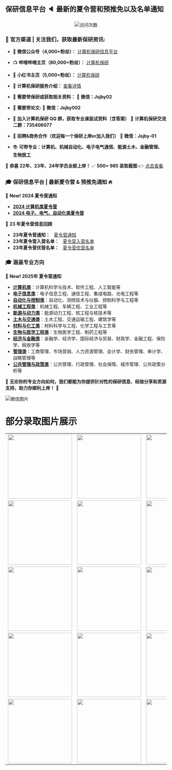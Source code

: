 ## 保研信息平台 :speaker: 最新的夏令营和预推免以及名单通知

<p align="center"> 
  <img src="https://profile-counter.glitch.me/jsjby/count.svg" alt ="访问次数" title ="访问次数"/>
</p>

### 📢 **官方渠道 | 关注我们，获取最新保研资讯:**  
- 📡 **微信公众号（4,000+粉丝）：** [计算机保研信息平台](https://mp.weixin.qq.com/s/EEEoK8YZXddrS9m9SOTwDQ)  
- 📺 **哔哩哔哩主页（80,000+粉丝）：** [计算机保研](https://space.bilibili.com/258646084?)  
- 📱 **小红书主页（5,000+粉丝）：** [计算机保研](https://www.xiaohongshu.com/user/profile/558ce88b874dfa0e75b5d7e5)  
- 📘 **计算机保研服务介绍：** [查看详情](https://github.com/jsjby/jsjby_2024/blob/main/计算机保研介绍最新版.pdf)  
- 📢 **需要带保研或获取相关资料：**  📩 **微信：Jsjby02**  
- 📢 **需要带论文:**  📩 **微信：Jsjby002**  
- 📢 **加入计算机保研 QQ 群，获取专业课面试资料（含答案）**  📌 **计算机保研交流二群：735406077**
- 📢 **招聘&商务合作（欢迎每一个保研上岸er加入我们）** 📩 **微信：Jsjby-01**

- 📚 **可带专业：计算机、机械自动化、电子电气通信、能源土木、金融管理、生物医工**

🎉 **恭喜 22年、23年、24年学员全部上岸！**  ✅ **500+ 985 录取截图** 👉 [点击查看](https://mp.weixin.qq.com/s/jeCpdNB8pRGNWEeiWPE6Tw)  

### 🎓 **保研信息平台 | 最新夏令营 & 预推免通知** 🔥
📢 **New! 2024 夏令营通知**  
- **[2024 计算机类夏令营](https://github.com/jsjby/jsjby_2024)**  
- **[2024 电子、电气、自动化类夏令营](https://github.com/jsjby/-summer_camp_2024_ee)**
  
📢 **23 年夏令营信息回顾**  
- **23年夏令营通知：**  &nbsp; [夏令营通知](https://github.com/jsjby/jsjby_2023/tree/main) &nbsp;
- **23年夏令营入营名单：**  &nbsp; [夏令营入营名单](https://github.com/jsjby/jsjby23_ruying) &nbsp;
- **23年夏令营优营名单：**  &nbsp; [夏令营优营名单](https://github.com/jsjby/youying)

### :mortar_board: **涵盖专业方向**
📢 **New! 2025年 夏令营通知** 
- **[计算机类](https://github.com/jsjby/2025_jsj/blob/main/README.md)**：计算机科学与技术、软件工程、人工智能等  
- **[电子信息类](https://github.com/jsjby/2025_dzxx/tree/main)**：电子信息工程、通信工程、集成电路、光电工程等  
- **[自动化与控制类](https://github.com/jsjby/2025_zdhkz)**：自动化、测控技术与仪器、控制科学与工程等  
- **[机械工程类](https://github.com/jsjby/jxgc)**：机械工程、车辆工程、工业工程等  
- **[能源与动力类](https://github.com/jsjby/nydl)**：能源动力工程、核工程与核技术等  
- **[土木与交通类](https://github.com/jsjby/tmgc)**：土木工程、交通运输工程、建筑学等  
- **[材料与化工类](https://github.com/jsjby/clhg)**：材料科学与工程、化学工程与工艺等  
- **[生物与医学工程类](https://github.com/jsjby/swgc)**：生物医学工程、制药工程等  
- **[经济与金融类](https://github.com/jsjby/jjjr/blob/main/README.md)**：金融学、经济学、国际经济与贸易、财政学、金融工程、保险学、税收学等  
- **[管理类](https://github.com/jsjby/gll)**：工商管理、市场营销、人力资源管理、会计学、财务管理、审计学、战略管理等  
- **[公共管理与政策类](https://github.com/jsjby/gll)**：公共管理、行政管理、社会保障、城市管理、公共政策分析等  

🎯 **无论你的专业方向如何，我们都能为你提供针对性的保研信息、经验分享和资源支持，助力你顺利上岸！** 🚀

![微信图片](https://github.com/jsjby/jsjby/blob/main/logo.jpg?raw=true)




# 部分录取图片展示

<table>
  <tr>
    <td><img src="https://raw.githubusercontent.com/jsjby/jsjby.github.io/main/image/640%20(1).webp" width="200"></td>
    <td><img src="https://raw.githubusercontent.com/jsjby/jsjby.github.io/main/image/640%20(2).webp" width="200"></td>
    <td><img src="https://raw.githubusercontent.com/jsjby/jsjby.github.io/main/image/640%20(3).webp" width="200"></td>
    <td><img src="https://raw.githubusercontent.com/jsjby/jsjby.github.io/main/image/640%20(4).webp" width="200"></td>
    <td><img src="https://raw.githubusercontent.com/jsjby/jsjby.github.io/main/image/640%20(5).webp" width="200"></td>
  </tr>
  <tr>
    <td><img src="https://raw.githubusercontent.com/jsjby/jsjby.github.io/main/image/640%20(6).webp" width="200"></td>
    <td><img src="https://raw.githubusercontent.com/jsjby/jsjby.github.io/main/image/640%20(7).webp" width="200"></td>
    <td><img src="https://raw.githubusercontent.com/jsjby/jsjby.github.io/main/image/640%20(8).webp" width="200"></td>
    <td><img src="https://raw.githubusercontent.com/jsjby/jsjby.github.io/main/image/640%20(9).webp" width="200"></td>
    <td><img src="https://raw.githubusercontent.com/jsjby/jsjby.github.io/main/image/640%20(10).webp" width="200"></td>
  </tr>
  <tr>
    <td><img src="https://raw.githubusercontent.com/jsjby/jsjby.github.io/main/image/640%20(11).webp" width="200"></td>
    <td><img src="https://raw.githubusercontent.com/jsjby/jsjby.github.io/main/image/640%20(12).webp" width="200"></td>
    <td><img src="https://raw.githubusercontent.com/jsjby/jsjby.github.io/main/image/640%20(13).webp" width="200"></td>
    <td><img src="https://raw.githubusercontent.com/jsjby/jsjby.github.io/main/image/640%20(14).webp" width="200"></td>
    <td><img src="https://raw.githubusercontent.com/jsjby/jsjby.github.io/main/image/640%20(15).webp" width="200"></td>
  </tr>
  <tr>
    <td><img src="https://raw.githubusercontent.com/jsjby/jsjby.github.io/main/image/640%20(16).webp" width="200"></td>
    <td><img src="https://raw.githubusercontent.com/jsjby/jsjby.github.io/main/image/640%20(17).webp" width="200"></td>
    <td><img src="https://raw.githubusercontent.com/jsjby/jsjby.github.io/main/image/640%20(18).webp" width="200"></td>
    <td><img src="https://raw.githubusercontent.com/jsjby/jsjby.github.io/main/image/640%20(19).webp" width="200"></td>
    <td><img src="https://raw.githubusercontent.com/jsjby/jsjby.github.io/main/image/640%20(20).webp" width="200"></td>
  </tr>
  <tr>
    <td><img src="https://raw.githubusercontent.com/jsjby/jsjby.github.io/main/image/640%20(21).webp" width="200"></td>
    <td><img src="https://raw.githubusercontent.com/jsjby/jsjby.github.io/main/image/640%20(22).webp" width="200"></td>
    <td><img src="https://raw.githubusercontent.com/jsjby/jsjby.github.io/main/image/640%20(23).webp" width="200"></td>
    <td><img src="https://raw.githubusercontent.com/jsjby/jsjby.github.io/main/image/640%20(22).webp" width="200"></td>
    <td><img src="https://raw.githubusercontent.com/jsjby/jsjby.github.io/main/image/640%20(22).webp" width="200"></td>
  </tr>
</table>




